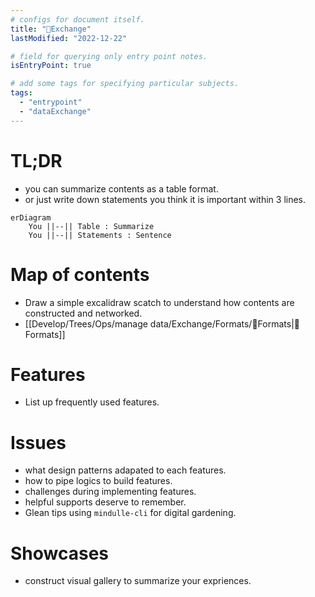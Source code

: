 ```yaml
---
# configs for document itself.
title: "🎉Exchange"
lastModified: "2022-12-22"

# field for querying only entry point notes.
isEntryPoint: true

# add some tags for specifying particular subjects.
tags:
  - "entrypoint"
  - "dataExchange"
---
```

# TL;DR
- you can summarize contents as a table format.
- or just write down statements you think it is important within 3 lines.
```mermaid
erDiagram
	You ||--|| Table : Summarize
	You ||--|| Statements : Sentence
```


# Map of contents
- Draw a simple excalidraw scatch to understand how contents are constructed and networked.
- [[Develop/Trees/Ops/manage data/Exchange/Formats/🎉Formats|🎉Formats]]

# Features
- List up frequently used features.

# Issues
- what design patterns adapated to each features.
- how to pipe logics to build features.
- challenges during implementing features.
- helpful supports deserve to remember.
- Glean tips using `mindulle-cli` for digital gardening.

# Showcases
- construct visual gallery to summarize your expriences.
